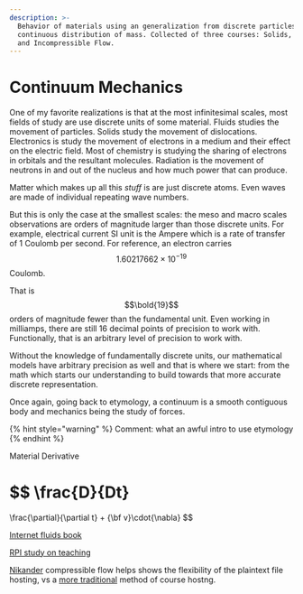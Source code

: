 ```yaml
---
description: >-
  Behavior of materials using an generalization from discrete particles to a
  continuous distribution of mass. Collected of three courses: Solids, Fluids,
  and Incompressible Flow.
---
```


# Continuum Mechanics

One of my favorite realizations is that at the most infinitesimal scales, most fields of study are use discrete units of some material. Fluids studies the movement of particles. Solids study the movement of dislocations. Electronics is study the movement of electrons in a medium and their effect on the electric field. Most of chemistry is studying the sharing of electrons in orbitals and the resultant molecules. Radiation is the movement of neutrons in and out of the nucleus and how much power that can produce.&#x20;

Matter which makes up all this _stuff_ is are just discrete atoms. Even waves are made of individual repeating wave numbers.&#x20;

But this is only the case at the smallest scales: the meso and macro scales observations are orders of magnitude larger than those discrete units. For example, electrical current SI unit is the Ampere which is a rate of transfer of 1 Coulomb per second. For reference, an electron carries  $$1.60217662 \times 10^{-19}$$ Coulomb.&#x20;

That is $$\bold{19}$$ orders of magnitude fewer than the fundamental unit. Even working in milliamps, there are still 16 decimal points of precision to work with. Functionally, that is an arbitrary level of precision to work with.&#x20;

Without the knowledge of fundamentally discrete units, our mathematical models have arbitrary precision as well and that is where we start: from the math which starts our understanding to build towards that more accurate discrete representation.&#x20;



Once again, going back to etymology, a continuum is a smooth contiguous body and mechanics being the study of forces.&#x20;

{% hint style="warning" %}
Comment: what an awful intro to use etymology&#x20;
{% endhint %}

Material Derivative



$$
\frac{D}{Dt} 
=
\frac{\partial}{\partial t} 
+
{\bf v}\cdot{\nabla}
$$

[Internet fluids book](http://brennen.caltech.edu/fluidbook/)

[RPI study on teaching ](https://peer.asee.org/effect-of-learning-style-on-academic-performance-in-an-introductory-thermal-fluids-course)

[Nikander](https://nikander.github.io/compflow/Archives/CourseDetails.html#Assignments) compressible flow helps shows the flexibility of the plaintext file hosting, vs a [more traditional](http://web.cecs.pdx.edu/\~gerry/class/ME449/) method of course hostng.&#x20;



























